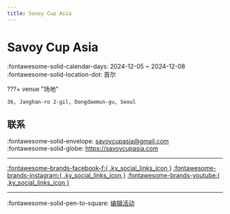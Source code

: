 ```yaml
---
title: Savoy Cup Asia
---
```


# Savoy Cup Asia 

:fontawesome-solid-calendar-days: 2024-12-05 ~ 2024-12-08  
:fontawesome-solid-location-dot: 首尔  

???+ venue "场地"

    36, Janghan-ro 2-gil, Dongdaemun-gu, Seoul  

## 联系

:fontawesome-solid-envelope: <savoycupasia@gmail.com>  
:fontawesome-solid-globe: <https://savoycupasia.com>  

---

 [:fontawesome-brands-facebook-f:{ .ky_social_links_icon }](https://www.facebook.com/profile.php?id=100093296225921) [:fontawesome-brands-instagram:{ .ky_social_links_icon }](https://instagram.com/savoycupasia) [:fontawesome-brands-youtube:{ .ky_social_links_icon }](https://youtube.com/@SavoyCup)

---

:fontawesome-solid-pen-to-square: [编辑活动](https://github.com/swingdance/events/issues/new?assignees=&labels=update+event&projects=&template=03-update_entity.yml&title=Update%20Event%3A%202024%2Fko_KR%20%E2%80%A2%20Savoy%20Cup%20Asia&region=ko_KR&year=2024&id=savoy-cup-asia-2024&name=Savoy%20Cup%20Asia&org_id=)
